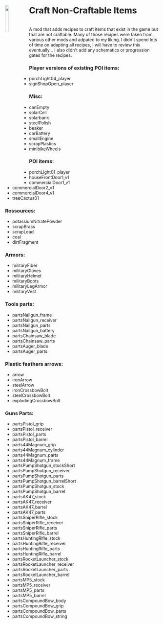<!--Read this in github to have all the visuals and formatting: https://github.com/manux32/7dtdSdxMods/tree/master/Manux_CraftNonCraftableItems-->
# <a href="#"><img src="https://manux32.github.io/7dtd_miscImages/craftArt_icons.png" width="15%" height="15%" align="left"></a>Craft Non-Craftable Items<br/>  
<br/>  
A mod that adds recipes to craft items that exist in the game but that are not craftable.  
Many of those recipes were taken from various other mods and adpated to my liking. I didn't spend lots of time on adapting all recipes, I will have to review this eventually...  
I also didn't add any schematics or progression gates for the recipes.  

### Player versions of existing POI items:
- porchLight04_player
- signShopOpen_player

### Misc:
- canEmpty
- solarCell
- solarbank
- steelPolish
- beaker
- carBattery
- smallEngine
- scrapPlastics
- minibikeWheels

### POI items:
- porchLight01_player
- houseFrontDoor1_v1
- commercialDoor1_v1
- commercialDoor2_v1
- commercialDoor4_v1
- treeCactus01

### Ressources:
- potassiumNitratePowder
- scrapBrass
- scrapLead
- coal
- dirtFragment

### Armors:
- militaryFiber
- militaryGloves
- militaryHelmet
- militaryBoots
- militaryLegArmor
- militaryVest

### Tools parts:
- partsNailgun_frame
- partsNailgun_receiver
- partsNailgun_parts
- partsNailgun_battery
- partsChainsaw_blade
- partsChainsaw_parts
- partsAuger_blade
- partsAuger_parts

### Plastic feathers arrows:
- arrow
- ironArrow
- steelArrow
- ironCrossbowBolt
- steelCrossbowBolt
- explodingCrossbowBolt

### Guns Parts:
- partsPistol_grip
- partsPistol_receiver
- partsPistol_parts
- partsPistol_barrel
- parts44Magnum_grip
- parts44Magnum_cylinder
- parts44Magnum_parts
- parts44Magnum_frame
- partsPumpShotgun_stockShort
- partsPumpShotgun_receiver
- partsPumpShotgun_parts
- partsPumpShotgun_barrelShort
- partsPumpShotgun_stock
- partsPumpShotgun_barrel
- partsAK47_stock
- partsAK47_receiver
- partsAK47_barrel
- partsAK47_parts
- partsSniperRifle_stock
- partsSniperRifle_receiver
- partsSniperRifle_parts
- partsSniperRifle_barrel
- partsHuntingRifle_stock
- partsHuntingRifle_receiver
- partsHuntingRifle_parts
- partsHuntingRifle_barrel
- partsRocketLauncher_stock
- partsRocketLauncher_receiver
- partsRocketLauncher_parts
- partsRocketLauncher_barrel
- partsMP5_stock
- partsMP5_receiver
- partsMP5_parts
- partsMP5_barrel
- partsCompoundBow_body
- partsCompoundBow_grip
- partsCompoundBow_parts
- partsCompoundBow_string
